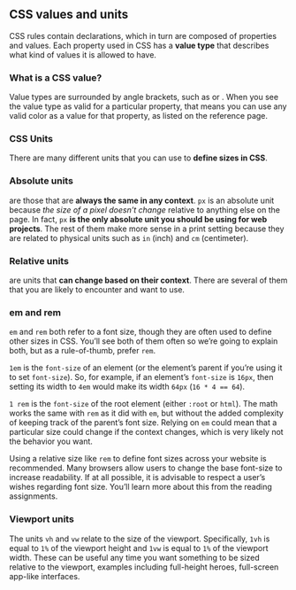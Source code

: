 ## CSS values and units
CSS rules contain declarations, which in turn are composed of properties and values. Each property used in CSS has a **value type** that describes what kind of values it is allowed to have.

### What is a CSS value?
Value types are surrounded by angle brackets, such as <color> or <length>. When you see the value type <color> as valid for a particular property, that means you can use any valid color as a value for that property, as listed on the <color> reference page.

### CSS Units
There are many different units that you can use to **define sizes in CSS**.

### Absolute units
are those that are **always the same in any context**. `px` is an absolute unit because *the size of a pixel doesn’t change* relative to anything else on the page. In fact, `px` **is the only absolute unit you should be using for web projects**. The rest of them make more sense in a print setting because they are related to physical units such as `in` (inch) and `cm` (centimeter).

### Relative units
are units that **can change based on their context**. There are several of them that you are likely to encounter and want to use.

### em and rem
`em` and `rem` both refer to a font size, though they are often used to define other sizes in CSS. You’ll see both of them often so we’re going to explain both, but as a rule-of-thumb, prefer `rem`.

`1em` is the `font-size` of an element (or the element’s parent if you’re using it to set `font-size`). So, for example, if an element’s `font-size` is `16px`, then setting its width to `4em` would make its width `64px` (`16 * 4 == 64`).

`1 rem` is the `font-size` of the root element (either `:root` or `html`). The math works the same with `rem` as it did with `em`, but without the added complexity of keeping track of the parent’s font size. Relying on `em` could mean that a particular size could change if the context changes, which is very likely not the behavior you want.

Using a relative size like `rem` to define font sizes across your website is recommended. Many browsers allow users to change the base font-size to increase readability. If at all possible, it is advisable to respect a user’s wishes regarding font size. You’ll learn more about this from the reading assignments.

### Viewport units
The units `vh` and `vw` relate to the size of the viewport. Specifically, `1vh` is equal to `1%` of the viewport height and `1vw` is equal to `1%` of the viewport width. These can be useful any time you want something to be sized relative to the viewport, examples including full-height heroes, full-screen app-like interfaces.
